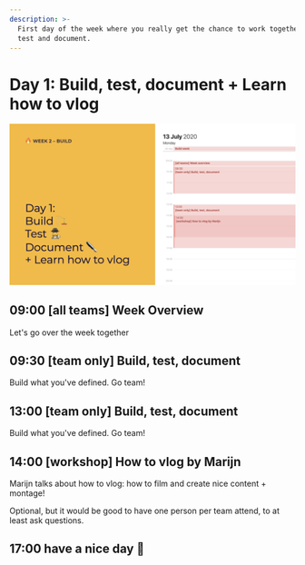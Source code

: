 ```yaml
---
description: >-
  First day of the week where you really get the chance to work together. Build,
  test and document.
---
```


# Day 1: Build, test, document + Learn how to vlog

![](../../.gitbook/assets/osoc-2020-cal-week-2.001.jpeg.001.jpeg)

## 09:00 \[all teams\] Week Overview

Let's go over the week together

## 09:30 \[team only\] Build, test, document

Build what you've defined. Go team!

## 13:00 \[team only\] Build, test, document

Build what you've defined. Go team!

## 14:00 \[workshop\] How to vlog by Marijn

Marijn talks about how to vlog: how to film and create nice content + montage!

Optional, but it would be good to have one person per team attend, to at least ask questions.

## 17:00 have a nice day 🥳


